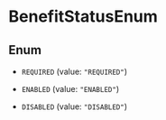 

# BenefitStatusEnum

## Enum


* `REQUIRED` (value: `"REQUIRED"`)

* `ENABLED` (value: `"ENABLED"`)

* `DISABLED` (value: `"DISABLED"`)




